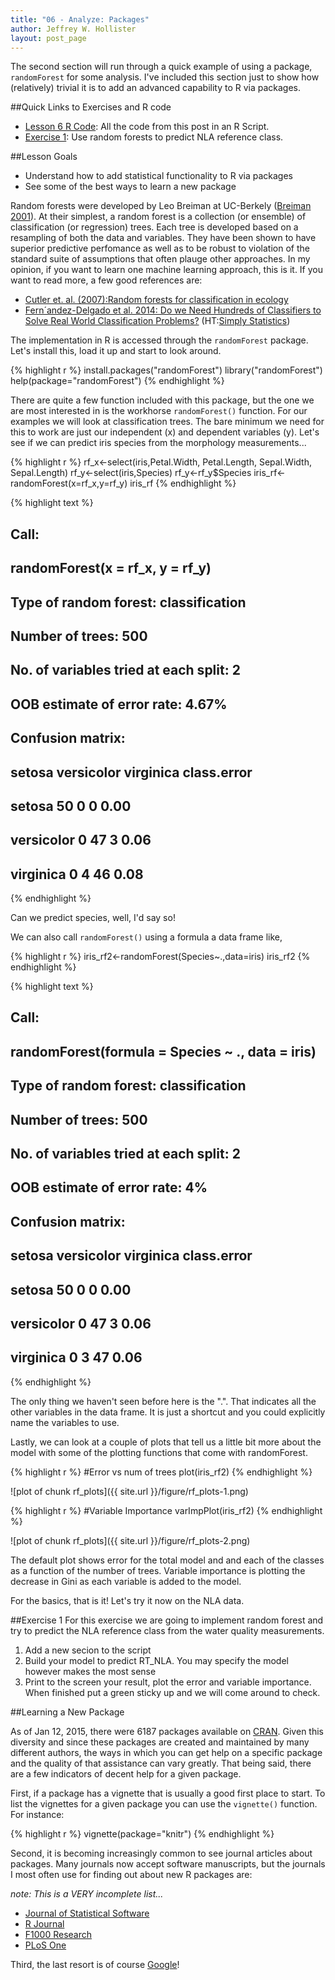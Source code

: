 ```yaml
---
title: "06 - Analyze: Packages"
author: Jeffrey W. Hollister
layout: post_page
---
```




The second section will run through a quick example of using a package, `randomForest` for some analysis.  I've included this section just to show how (relatively) trivial it is to add an advanced capability to R via packages.

##Quick Links to Exercises and R code
- [Lesson 6 R Code](/introR/rmd_posts/2015-01-15-06-Analyze.R): All the code from this post in an R Script.
- [Exercise 1](#exercise-1): Use random forests to predict NLA reference class. 

##Lesson Goals
- Understand how to add statistical functionality to R via packages
- See some of the best ways to learn a new package

Random forests were developed by Leo Breiman at UC-Berkely ([Breiman 2001](http://dx.doi.org/10.1023/A:1010933404324)).  At their simplest, a random forest is a collection (or ensemble) of classification (or regression) trees.  Each tree is developed based on a resampling of both the data and variables.  They have been shown to have superior predictive perfomance as well as to be robust to violation of the standard suite of assumptions that often plauge other approaches.  In my opinion, if you want to learn one machine learning approach, this is it.  If you want to read more, a few good references are:

- [Cutler et. al. (2007):Random forests for classification in ecology](http://dx.doi.org/10.1890/07-0539.1)
- [Fern´andez-Delgado et al. 2014: Do we Need Hundreds of Classifiers to Solve Real World Classification Problems?](http://jmlr.org/papers/volume15/delgado14a/delgado14a.pdf) (HT:[Simply Statistics](http://simplystatistics.org/2014/12/17/a-non-comprehensive-list-of-awesome-things-other-people-did-in-2014/))


The implementation in R is accessed through the `randomForest` package.  Let's install this, load it up and start to look around.




{% highlight r %}
install.packages("randomForest")
library("randomForest")
help(package="randomForest")
{% endhighlight %}

There are quite a few function included with this package, but the one we are most interested in is the workhorse `randomForest()` function.  For our examples we will look at classification trees.  The bare minimum we need for this to work are just our independent (x) and dependent variables (y).  Let's see if we can predict iris species from the morphology measurements...


{% highlight r %}
rf_x<-select(iris,Petal.Width, Petal.Length, Sepal.Width, Sepal.Length)
rf_y<-select(iris,Species)
rf_y<-rf_y$Species
iris_rf<-randomForest(x=rf_x,y=rf_y)
iris_rf
{% endhighlight %}



{% highlight text %}
## 
## Call:
##  randomForest(x = rf_x, y = rf_y) 
##                Type of random forest: classification
##                      Number of trees: 500
## No. of variables tried at each split: 2
## 
##         OOB estimate of  error rate: 4.67%
## Confusion matrix:
##            setosa versicolor virginica class.error
## setosa         50          0         0        0.00
## versicolor      0         47         3        0.06
## virginica       0          4        46        0.08
{% endhighlight %}

Can we predict species, well, I'd say so!  

We can also call `randomForest()` using a formula a data frame like,


{% highlight r %}
iris_rf2<-randomForest(Species~.,data=iris)
iris_rf2
{% endhighlight %}



{% highlight text %}
## 
## Call:
##  randomForest(formula = Species ~ ., data = iris) 
##                Type of random forest: classification
##                      Number of trees: 500
## No. of variables tried at each split: 2
## 
##         OOB estimate of  error rate: 4%
## Confusion matrix:
##            setosa versicolor virginica class.error
## setosa         50          0         0        0.00
## versicolor      0         47         3        0.06
## virginica       0          3        47        0.06
{% endhighlight %}

The only thing we haven't seen before here is the ".".  That indicates all the other variables in the data frame.  It is just a shortcut and you could explicitly name the variables to use.

Lastly, we can look at a couple of plots that tell us a little bit more about the model with some of the plotting functions that come with randomForest.


{% highlight r %}
#Error vs num of trees
plot(iris_rf2)
{% endhighlight %}

![plot of chunk rf_plots]({{ site.url }}/figure/rf_plots-1.png) 

{% highlight r %}
#Variable Importance
varImpPlot(iris_rf2)
{% endhighlight %}

![plot of chunk rf_plots]({{ site.url }}/figure/rf_plots-2.png) 

The default plot shows error for the total model and and each of the classes as a function of the number of trees. Variable importance is plotting the decrease in Gini as each variable is added to the model.  

For the basics, that is it!  Let's try it now on the NLA data.



##Exercise 1
For this exercise we are going to implement random forest and try to predict the NLA reference class from the water quality measurements.

1. Add a new secion to the script
2. Build your model to predict RT_NLA.  You may specify the model however makes the most sense
3. Print to the screen your result, plot the error and variable importance. When finished put a green sticky up and we will come around to check.

##Learning a New Package

As of Jan 12, 2015, there were 6187 packages available on [CRAN](http://cran.r-project.org/web/packages/).  Given this diversity and since these packages are created and maintained by many different authors, the ways in which you can get help on a specific package and the quality of that assistance can vary greatly.  That being said, there are a few indicators of decent help for a given package.

First, if a package has a vignette that is usually a good first place to start.  To list the vignettes for a given package you can use the `vignette()` function.  For instance:


{% highlight r %}
vignette(package="knitr")
{% endhighlight %}

Second, it is becoming increasingly common to see journal articles about packages.  Many journals now accept software manuscripts, but the journals I most often use for finding out about new R packages are:

*note: This is a VERY incomplete list...*

- [Journal of Statistical Software](http://www.jstatsoft.org/)
- [R Journal](http://journal.r-project.org/)
- [F1000 Research](http://f1000research.com/search?q=R%20Package&sortingBy=&sortingOrder=&indexed=&articleTypes=SOFTWARE_TOOLS)
- [PLoS One](http://www.plosone.org/search/simple?from=globalSimpleSearch&filterJournals=PLoSONE&query=R+Package&x=0&y=0)

Third, the last resort is of course [Google](http://www.google.com)!  



